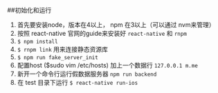 ##初始化和运行

1. 首先要安装node，版本在4以上， npm 在3以上（可以通过 nvm来管理）
2. 按照 react-native 官网的guide来安装好 `react-native` 和 `rnpm`
3. `$ npm install`
4. `$ rnpm link` 用来连接静态资源库
5. `$ npm run fake_server_init`
6. 配置host ($sudo vim /etc/hosts) 加上一个数据行 `127.0.0.1 m.me`
7. 新开一个命令行运行假数据服务器 `npm run backend`
8. 在 test 目录下运行 `$ react-native run-ios`
